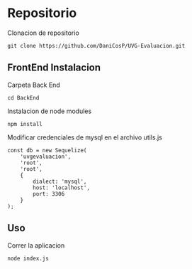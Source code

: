 # Repositorio

Clonacion de repositorio
```
git clone https://github.com/DaniCosP/UVG-Evaluacion.git
```

## FrontEnd Instalacion

Carpeta Back End
```
cd BackEnd
```

Instalacion de node modules

```
npm install
```

Modificar credenciales de mysql en el archivo utils.js


    const db = new Sequelize(
        'uvgevaluacion',
        'root',
        'root',
        {
            dialect: 'mysql',
            host: 'localhost',
            port: 3306
        }
    );

## Uso

Correr la aplicacion
```
node index.js
```
